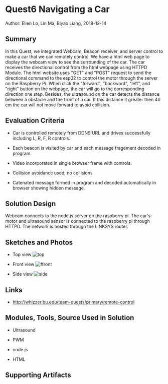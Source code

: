 # Quest6 Navigating a Car

Author: Ellen Lo, Lin Ma, Biyao Liang, 2018-12-14

## Summary

In this Quest, we integrated Webcam, Beacon receiver, and server control to make a car that we can remotely control. We have a html web page to display the webcam view to see the surrounding of the car. The car receives the directional control from the html webpage using HTTPD Module. The html website uses "GET" and "POST" request to send the directional command to the esp32 to control the motor through the server on the Raspberry Pi. When click the "forward", "backward", "left", and "right" button on the webpage, the car will go to the corresponding direction one step. Besides, the ultrasound on the car detects the distance between a obstacle and the front of a car. It this distance it greater then 40 cm the car will not move forward to avoid collision.      

## Evaluation Criteria

 - Car	is	controlled	remotely	from	DDNS	URL	and
drives	successfully	including	L,	R,	F,	R	controls.

 - Each	beacon	is	visited	by	car	and	each	message
fragement	decoded	in	program.

 - Video	incorporated	in	single	browser	frame	with
controls.

 - Collision	avoidance	used;	no	collisions

 - Catenated	message	formed	in	program	and
decoded	automatically	in	browser	showing
hidden	message.


## Solution Design

  Webcam connects to the node.js server on the raspberry pi. The car's motor and ultrasound sensor is connected to the raspberry pi through HTTPD. The network is hosted through the LINKSYS router.

## Sketches and Photos

  - Top view
  ![top](https://user-images.githubusercontent.com/24300238/50047656-e55a5c00-0087-11e9-94df-1c52004a19f0.JPG)

 - Front view
 ![ffront](https://user-images.githubusercontent.com/24300238/50047772-1c317180-008a-11e9-8c4c-a851f9b60328.JPG)

 - Side view
 ![side](https://user-images.githubusercontent.com/24300238/50047664-1a66ae80-0088-11e9-8c95-38ec71d15ad6.JPG)


## Links

 - http://whizzer.bu.edu/team-quests/primary/remote-control  


## Modules, Tools, Source Used in Solution

- Ultrasound

- PWM

- node.js

- HTML


## Supporting Artifacts
